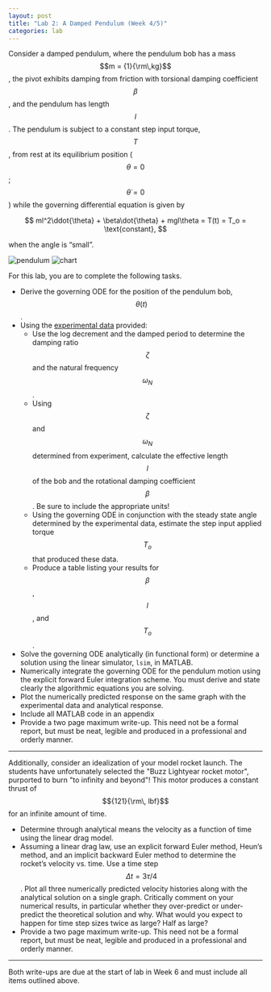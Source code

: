 ```yaml
---
layout: post
title: "Lab 2: A Damped Pendulum (Week 4/5)"
categories: lab
---
```


Consider a damped pendulum, where the pendulum bob has a mass
$$m = {1}{\rm\,kg}$$, the pivot exhibits damping from friction with torsional
damping coefficient $$\beta$$, and the pendulum has length $$l$$. The pendulum is
subject to a constant step input torque, $$T$$, from rest at its equilibrium position
($$\theta = 0$$; $$\dot{\theta}=0$$) while the governing differential equation is
given by

$$
  ml^2\ddot{\theta} + \beta\dot{\theta} + mgl\theta = T(t) = T_o = \text{constant},
$$

when the angle is “small”.

![pendulum](https://dl.dropboxusercontent.com/u/10724484/me300/pendulum.png)
![chart](https://dl.dropboxusercontent.com/u/10724484/me300/chart.png)

For this lab, you are to complete the following tasks.

- Derive the governing ODE for the position of the pendulum bob, $$\theta(t)$$.
- Using the [experimental data](https://dl.dropboxusercontent.com/u/10724484/me300/Pendulum_Data.xlsx) provided:
    - Use the log decrement and the damped period to determine the damping ratio $$\zeta$$
        and the natural frequency $$\omega_N$$.
    - Using $$\zeta$$ and $$\omega_N$$ determined from experiment, calculate
        the effective length $$l$$ of the bob and the rotational damping coefficient $$\beta$$.
        Be sure to include the appropriate units!
    - Using the governing ODE in conjunction with the steady state angle
        determined by the experimental data, estimate the step input applied torque
        $$T_o$$ that produced these data.
    - Produce a table listing your results for $$\beta$$, $$l$$, and $$T_o$$.
- Solve the governing ODE analytically (in functional form) or determine a
      solution using the linear simulator, `lsim`, in MATLAB.
- Numerically integrate the governing ODE for the pendulum motion using
      the explicit forward Euler integration scheme. You must derive and state
      clearly the algorithmic equations you are solving.
- Plot the numerically predicted response on the same graph with the
      experimental data and analytical response.
- Include all MATLAB code in an appendix
- Provide a two page maximum write-up. This need not be a formal report,
      but must be neat, legible and produced in a professional and orderly
      manner.

-----

Additionally, consider an idealization of your model rocket launch. The students have unfortunately
selected the "Buzz Lightyear rocket motor", purported to burn "to infinity and beyond"!
This motor produces a constant thrust of $${121}{\rm\, lbf}$$ for an infinite amount of time.

- Determine through analytical means the velocity as a function of
    time using the linear drag model.
- Assuming a linear drag law, use an explicit forward Euler method,
    Heun’s method, and an implicit backward Euler method to
    determine the rocket’s velocity vs. time. Use a time step $$\Delta t = 3\tau/4$$.
    Plot all three numerically predicted velocity histories
    along with the analytical solution on a single graph. Critically
    comment on your numerical results, in particular whether they
    over-predict or under-predict the theoretical solution and why.
    What would you expect to happen for time step sizes twice as
    large? Half as large?
- Provide a two page maximum write-up. This need not be a formal
    report, but must be neat, legible and produced in a professional and
    orderly manner.

-----

Both write-ups are due at the start of lab in Week 6 and must include all items
outlined above.
